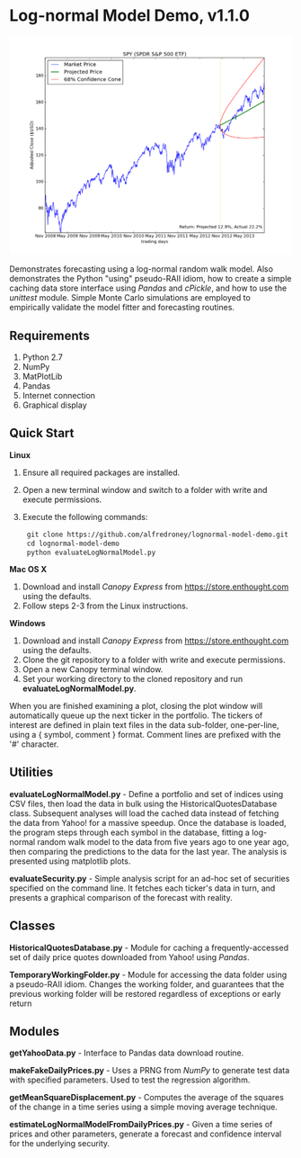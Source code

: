 Log-normal Model Demo, v1.1.0
=====================

![Plot for an ETF](https://github.com/alfredroney/lognormal-model-demo/raw/screenshots/screenshot_SPY.png)

Demonstrates forecasting using a log-normal random walk model. Also demonstrates the Python "using" pseudo-RAII idiom, how to create a simple caching data store interface using *Pandas* and *cPickle*, and how to use the *unittest* module. Simple Monte Carlo simulations are employed to empirically validate the model fitter and forecasting routines.

Requirements
------------
1. Python 2.7
1. NumPy
1. MatPlotLib
1. Pandas
1. Internet connection
1. Graphical display

Quick Start
-----------
**Linux**

1. Ensure all required packages are installed.
1. Open a new terminal window and switch to a folder with write and execute permissions.
1. Execute the following commands:
    
        git clone https://github.com/alfredroney/lognormal-model-demo.git
        cd lognormal-model-demo
        python evaluateLogNormalModel.py

**Mac OS X**

1. Download and install *Canopy Express* from https://store.enthought.com using the defaults.
1. Follow steps 2-3 from the Linux instructions.

**Windows**

1. Download and install *Canopy Express* from https://store.enthought.com using the defaults.
1. Clone the git repository to a folder with write and execute permissions.
1. Open a new Canopy terminal window.
1. Set your working directory to the cloned repository and run **evaluateLogNormalModel.py**.

When you are finished examining a plot, closing the plot window will automatically queue up the next ticker in the portfolio. The tickers of interest are defined in plain text files in the data sub-folder, one-per-line, using a { symbol, comment } format. Comment lines are prefixed with the '#' character.

Utilities
--------

**evaluateLogNormalModel.py** - Define a portfolio and set of indices using CSV files, then load the data in bulk using the HistoricalQuotesDatabase class. Subsequent analyses will load the cached data instead of fetching the data from Yahoo! for a massive speedup. Once the database is loaded, the program steps through each symbol in the database, fitting a log-normal random walk model to the data from five years ago to one year ago, then comparing the predictions to the data for the last year. The analysis is presented using matplotlib plots.

**evaluateSecurity.py** - Simple analysis script for an ad-hoc set of securities specified on the command line. It fetches each ticker's data in turn, and presents a graphical comparison of the forecast with reality.

Classes
-------

**HistoricalQuotesDatabase.py** - Module for caching a frequently-accessed set of daily price quotes downloaded from Yahoo! using *Pandas*.

**TemporaryWorkingFolder.py** - Module for accessing the data folder using a pseudo-RAII idiom. Changes the working folder, and guarantees that the previous working folder will be restored regardless of exceptions or early return

Modules
-------

**getYahooData.py** - Interface to Pandas data download routine.

**makeFakeDailyPrices.py** - Uses a PRNG from *NumPy* to generate test data with specified parameters. Used to test the regression algorithm.

**getMeanSquareDisplacement.py** - Computes the average of the squares of the change in a time series using a simple moving average technique.

**estimateLogNormalModelFromDailyPrices.py** - Given a time series of prices and other parameters, generate a forecast and confidence interval for the underlying security.



